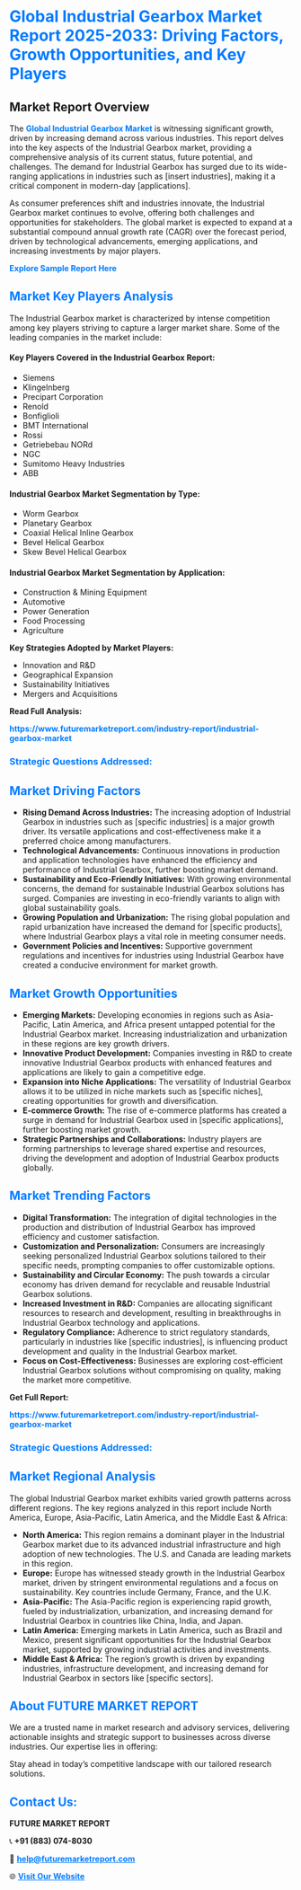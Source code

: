 <h1 style="color: #007BFF;">Global Industrial Gearbox Market Report 2025-2033: Driving Factors, Growth Opportunities, and Key Players</h1>

<section id="overview">
<h2>Market Report Overview</h2>
<p>The <a href="https://www.futuremarketreport.com/industry-report/industrial-gearbox-market" style="color: #007BFF; text-decoration: none;"><strong>Global Industrial Gearbox Market</strong></a> is witnessing significant growth, driven by increasing demand across various industries. This report delves into the key aspects of the Industrial Gearbox market, providing a comprehensive analysis of its current status, future potential, and challenges. The demand for Industrial Gearbox has surged due to its wide-ranging applications in industries such as [insert industries], making it a critical component in modern-day [applications].</p>
<p>As consumer preferences shift and industries innovate, the Industrial Gearbox market continues to evolve, offering both challenges and opportunities for stakeholders. The global market is expected to expand at a substantial compound annual growth rate (CAGR) over the forecast period, driven by technological advancements, emerging applications, and increasing investments by major players.</p>
</section>

<section id="overview">
<p><a href="https://www.futuremarketreport.com/request-sample/reportId=63239" style="color: #007BFF; text-decoration: none;"><strong>Explore Sample Report Here</strong></a></p>
</section>

<section id="key-players">
<h2 style="color: #007BFF;">Market Key Players Analysis</h2>
<p>The Industrial Gearbox market is characterized by intense competition among key players striving to capture a larger market share. Some of the leading companies in the market include:</p>
<h4>Key Players Covered in the Industrial Gearbox Report:</h4>
<ul><li>Siemens</li><li>Klingelnberg</li><li>Precipart Corporation</li><li>Renold</li><li>Bonfiglioli</li><li>BMT International</li><li>Rossi</li><li>Getriebebau NORd</li><li>NGC</li><li>Sumitomo Heavy Industries</li><li>ABB</li></ul>
<h4>Industrial Gearbox Market Segmentation by Type:</h4>
<ul><li>Worm Gearbox</li><li>Planetary Gearbox</li><li>Coaxial Helical Inline Gearbox</li><li>Bevel Helical Gearbox</li><li>Skew Bevel Helical Gearbox</li></ul>

<h4>Industrial Gearbox Market Segmentation by Application:</h4>
<ul><li>Construction &amp; Mining Equipment</li><li>Automotive</li><li>Power Generation</li><li>Food Processing</li><li>Agriculture</li></ul>
<p><strong>Key Strategies Adopted by Market Players:</strong></p>
<ul>
<li>Innovation and R&D</li>
<li>Geographical Expansion</li>
<li>Sustainability Initiatives</li>
<li>Mergers and Acquisitions</li>
</ul>
</section>

<section>
<p><strong>Read Full Analysis: </strong></p><a href="https://www.futuremarketreport.com/industry-report/industrial-gearbox-market" style="color: #007BFF; text-decoration: none;"><strong>https://www.futuremarketreport.com/industry-report/industrial-gearbox-market</strong></a>
<h3 style="color: #007BFF;">Strategic Questions Addressed:</h3>
</section>

<section id="driving-factors">
<h2 style="color: #007BFF;">Market Driving Factors</h2>
<ul>
<li><strong>Rising Demand Across Industries:</strong> The increasing adoption of Industrial Gearbox in industries such as [specific industries] is a major growth driver. Its versatile applications and cost-effectiveness make it a preferred choice among manufacturers.</li>
<li><strong>Technological Advancements:</strong> Continuous innovations in production and application technologies have enhanced the efficiency and performance of Industrial Gearbox, further boosting market demand.</li>
<li><strong>Sustainability and Eco-Friendly Initiatives:</strong> With growing environmental concerns, the demand for sustainable Industrial Gearbox solutions has surged. Companies are investing in eco-friendly variants to align with global sustainability goals.</li>
<li><strong>Growing Population and Urbanization:</strong> The rising global population and rapid urbanization have increased the demand for [specific products], where Industrial Gearbox plays a vital role in meeting consumer needs.</li>
<li><strong>Government Policies and Incentives:</strong> Supportive government regulations and incentives for industries using Industrial Gearbox have created a conducive environment for market growth.</li>
</ul>
</section>

<section id="growth-opportunities">
<h2 style="color: #007BFF;">Market Growth Opportunities</h2>
<ul>
<li><strong>Emerging Markets:</strong> Developing economies in regions such as Asia-Pacific, Latin America, and Africa present untapped potential for the Industrial Gearbox market. Increasing industrialization and urbanization in these regions are key growth drivers.</li>
<li><strong>Innovative Product Development:</strong> Companies investing in R&D to create innovative Industrial Gearbox products with enhanced features and applications are likely to gain a competitive edge.</li>
<li><strong>Expansion into Niche Applications:</strong> The versatility of Industrial Gearbox allows it to be utilized in niche markets such as [specific niches], creating opportunities for growth and diversification.</li>
<li><strong>E-commerce Growth:</strong> The rise of e-commerce platforms has created a surge in demand for Industrial Gearbox used in [specific applications], further boosting market growth.</li>
<li><strong>Strategic Partnerships and Collaborations:</strong> Industry players are forming partnerships to leverage shared expertise and resources, driving the development and adoption of Industrial Gearbox products globally.</li>
</ul>
</section>

<section id="trending-factors">
<h2 style="color: #007BFF;">Market Trending Factors</h2>
<ul>
<li><strong>Digital Transformation:</strong> The integration of digital technologies in the production and distribution of Industrial Gearbox has improved efficiency and customer satisfaction.</li>
<li><strong>Customization and Personalization:</strong> Consumers are increasingly seeking personalized Industrial Gearbox solutions tailored to their specific needs, prompting companies to offer customizable options.</li>
<li><strong>Sustainability and Circular Economy:</strong> The push towards a circular economy has driven demand for recyclable and reusable Industrial Gearbox solutions.</li>
<li><strong>Increased Investment in R&D:</strong> Companies are allocating significant resources to research and development, resulting in breakthroughs in Industrial Gearbox technology and applications.</li>
<li><strong>Regulatory Compliance:</strong> Adherence to strict regulatory standards, particularly in industries like [specific industries], is influencing product development and quality in the Industrial Gearbox market.</li>
<li><strong>Focus on Cost-Effectiveness:</strong> Businesses are exploring cost-efficient Industrial Gearbox solutions without compromising on quality, making the market more competitive.</li>
</ul>
</section>

<section>
<p><strong>Get Full Report: </strong></p><a href="https://www.futuremarketreport.com/industry-report/industrial-gearbox-market" style="color: #007BFF; text-decoration: none;"><strong>https://www.futuremarketreport.com/industry-report/industrial-gearbox-market</strong></a>
<h3 style="color: #007BFF;">Strategic Questions Addressed:</h3>
</section>


<section id="regional-analysis">
<h2 style="color: #007BFF;">Market Regional Analysis</h2>
<p>The global Industrial Gearbox market exhibits varied growth patterns across different regions. The key regions analyzed in this report include North America, Europe, Asia-Pacific, Latin America, and the Middle East & Africa:</p>
<ul>
<li><strong>North America:</strong> This region remains a dominant player in the Industrial Gearbox market due to its advanced industrial infrastructure and high adoption of new technologies. The U.S. and Canada are leading markets in this region.</li>
<li><strong>Europe:</strong> Europe has witnessed steady growth in the Industrial Gearbox market, driven by stringent environmental regulations and a focus on sustainability. Key countries include Germany, France, and the U.K.</li>
<li><strong>Asia-Pacific:</strong> The Asia-Pacific region is experiencing rapid growth, fueled by industrialization, urbanization, and increasing demand for Industrial Gearbox in countries like China, India, and Japan.</li>
<li><strong>Latin America:</strong> Emerging markets in Latin America, such as Brazil and Mexico, present significant opportunities for the Industrial Gearbox market, supported by growing industrial activities and investments.</li>
<li><strong>Middle East & Africa:</strong> The region’s growth is driven by expanding industries, infrastructure development, and increasing demand for Industrial Gearbox in sectors like [specific sectors].</li>
</ul>
</section>

<footer>
<h2 style="color: #007BFF;">About FUTURE MARKET REPORT</h2>
<p>We are a trusted name in market research and advisory services, delivering actionable insights and strategic support to businesses across diverse industries. Our expertise lies in offering:</p>

<p>Stay ahead in today’s competitive landscape with our tailored research solutions.</p>

<h2 style="color: #007BFF;">Contact Us:</h2>
<p><strong>FUTURE MARKET REPORT</strong></p>
<p>📞 <strong>+91 (883) 074-8030</strong></p>
<p>📧 <strong><a href="mailto:help@futuremarketreport.com" style="color: #007BFF;">help@futuremarketreport.com</a></strong></p>
<p>🌐 <strong><a href="https://www.futuremarketreport.com/" style="color: #007BFF;">Visit Our Website</a></strong></p>
</footer>